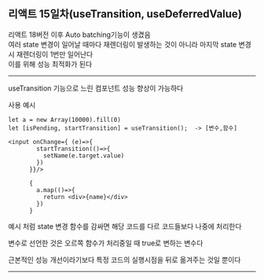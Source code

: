 ## 리액트 15일차(useTransition, useDeferredValue)  

리액트 18버전 이후 Auto batching기능이 생겼음  
여러 state 변경이 일어날 때마다 재렌더링이 발생하는 것이 아니라 마지막 state 변경 시 재렌더링이 1번만 일어난다  
이를 위해 성능 최적화가 된다  

---

useTransition 기능으로 느린 컴포넌트 성능 향상이 가능하다  

사용 예시  
```
let a = new Array(10000).fill(0)
let [isPending, startTransition] = useTransition();  -> [변수,함수]

<input onChange={ (e)=>{ 
        startTransition(()=>{
          setName(e.target.value) 
        })
      }}/>

      {
        a.map(()=>{
          return <div>{name}</div>
        })
      }
```
예시 처럼 state 변경 함수를 감싸면 해당 코드를 다르 코드들보다 나중에 처리한다

변수로 선언한 것은 오르쪽 함수가 처리중일 때 true로 변하는 변수다

근본적인 성능 개선이라기보다 특정 코드의 실행시점을 뒤로 옮겨주는 것일 뿐이다  

---  


